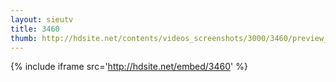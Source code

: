 ```yaml
---
layout: sieutv
title: 3460
thumb: http://hdsite.net/contents/videos_screenshots/3000/3460/preview_360p.mp4.jpg
---
```

{% include iframe src='http://hdsite.net/embed/3460' %}
 
